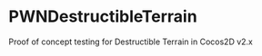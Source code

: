 PWNDestructibleTerrain
======================

Proof of concept testing for Destructible Terrain in Cocos2D v2.x
